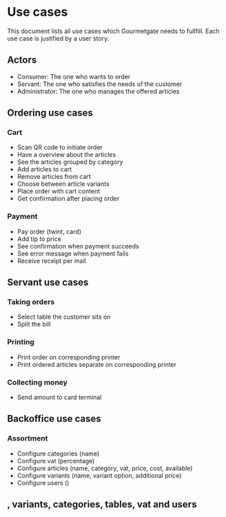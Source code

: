 # Use cases

This document lists all use cases which Gourmetgate needs to fullfill. Each use case is justified by a user story.

## Actors

- Consumer: The one who wants to order
- Servant: The one who satisfies the needs of the customer
- Administrator: The one who manages the offered articles 

## Ordering use cases

### Cart

- Scan QR code to initiate order
- Have a overview about the articles
- See the articles grouped by category
- Add articles to cart
- Remove articles from cart
- Choose between article variants
- Place order with cart content
- Get confirmation after placing order

### Payment

- Pay order (twint, card)
- Add tip to price
- See confirmation when payment succeeds
- See error message when payment fails
- Receive receipt per mail

## Servant use cases

### Taking orders

- Select table the customer sits on
- Split the bill

### Printing

- Print order on corresponding printer
- Print ordered articles separate on corresponding printer

### Collecting money

- Send amount to card terminal

## Backoffice use cases

### Assortment

- Configure categories (name)
- Configure vat (percentage)
- Configure articles (name, category, vat, price, cost, available)
- Configure variants (name, variant option, additional price)
- Configure users ()

, variants, categories, tables, vat and users
- 